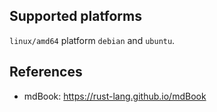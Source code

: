 <!-- markdownlint-disable MD041 -->

## Supported platforms

`linux/amd64` platform `debian` and `ubuntu`.

## References

- mdBook: <https://rust-lang.github.io/mdBook>
